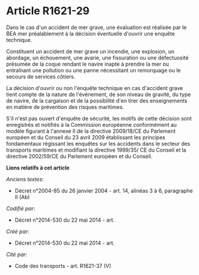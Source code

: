 # Article R1621-29

Dans le cas d'un accident de mer grave, une évaluation est réalisée par le BEA mer préalablement à la décision éventuelle
d'ouvrir une enquête technique.

Constituent un accident de mer grave un incendie, une explosion, un abordage, un échouement, une avarie, une fissuration ou
une défectuosité présumée de la coque rendant le navire inapte à prendre la mer ou entraînant une pollution ou une panne
nécessitant un remorquage ou le secours de services côtiers.

La décision d'ouvrir ou non l'enquête technique en cas d'accident grave tient compte de la nature de l'événement, de son
niveau de gravité, du type de navire, de la cargaison et de la possibilité d'en tirer des enseignements en matière de
prévention des risques maritimes.

S'il n'est pas ouvert d'enquête de sécurité, les motifs de cette décision sont enregistrés et notifiés à la Commission
européenne conformément au modèle figurant à l'annexe II de la directive 2009/18/CE du Parlement européen et du Conseil du 23
avril 2009 établissant les principes fondamentaux régissant les enquêtes sur les accidents dans le secteur des transports
maritimes et modifiant la directive 1999/35/ CE du Conseil et la directive 2002/59/CE du Parlement européen et du Conseil.

**Liens relatifs à cet article**

_Anciens textes_:

  - Décret n°2004-85 du 26 janvier 2004 - art. 14, alinéas 3 à 6, paragraphe II (Ab)

_Codifié par_:

  - Décret n°2014-530 du 22 mai 2014 - art.

_Créé par_:

  - Décret n°2014-530 du 22 mai 2014 - art.

_Cité par_:

  - Code des transports - art. R1621-37 (V)
